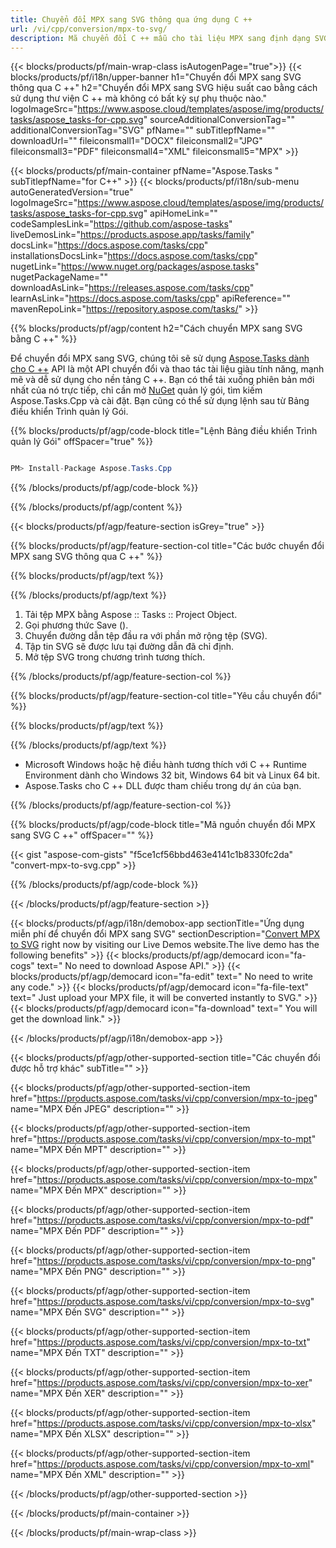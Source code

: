```yaml
---
title: Chuyển đổi MPX sang SVG thông qua ứng dụng C ++ 
url: /vi/cpp/conversion/mpx-to-svg/ 
description: Mã chuyển đổi C ++ mẫu cho tài liệu MPX sang định dạng SVG. Sử dụng mã ví dụ để chuyển đổi hàng loạt MPX sang SVG trong bất kỳ Ứng dụng C ++ nào.
---
```


{{< blocks/products/pf/main-wrap-class isAutogenPage="true">}}
{{< blocks/products/pf/i18n/upper-banner h1="Chuyển đổi MPX sang SVG thông qua C ++" h2="Chuyển đổi MPX sang SVG hiệu suất cao bằng cách sử dụng thư viện C ++ mà không có bất kỳ sự phụ thuộc nào." logoImageSrc="https://www.aspose.cloud/templates/aspose/img/products/tasks/aspose_tasks-for-cpp.svg" sourceAdditionalConversionTag="" additionalConversionTag="SVG" pfName="" subTitlepfName="" downloadUrl="" fileiconsmall1="DOCX" fileiconsmall2="JPG" fileiconsmall3="PDF" fileiconsmall4="XML" fileiconsmall5="MPX" >}}

{{< blocks/products/pf/main-container pfName="Aspose.Tasks " subTitlepfName="for C++" >}}
{{< blocks/products/pf/i18n/sub-menu autoGeneratedVersion="true" logoImageSrc="https://www.aspose.cloud/templates/aspose/img/products/tasks/aspose_tasks-for-cpp.svg" apiHomeLink="" codeSamplesLink="https://github.com/aspose-tasks" liveDemosLink="https://products.aspose.app/tasks/family" docsLink="https://docs.aspose.com/tasks/cpp" installationsDocsLink="https://docs.aspose.com/tasks/cpp" nugetLink="https://www.nuget.org/packages/aspose.tasks" nugetPackageName="" downloadAsLink="https://releases.aspose.com/tasks/cpp" learnAsLink="https://docs.aspose.com/tasks/cpp" apiReference="" mavenRepoLink="https://repository.aspose.com/tasks/" >}}

{{% blocks/products/pf/agp/content h2="Cách chuyển MPX sang SVG bằng C ++" %}}

 Để chuyển đổi MPX sang SVG, chúng tôi sẽ sử dụng
 [Aspose.Tasks dành cho C ++](https://products.aspose.com/tasks/cpp)
 API là một API chuyển đổi và thao tác tài liệu giàu tính năng, mạnh mẽ và dễ sử dụng cho nền tảng C ++. Bạn có thể tải xuống phiên bản mới nhất của nó trực tiếp, chỉ cần mở
 [NuGet](https://www.nuget.org/packages/aspose.tasks)
 quản lý gói, tìm kiếm
 Aspose.Tasks.Cpp
 và cài đặt. Bạn cũng có thể sử dụng lệnh sau từ Bảng điều khiển Trình quản lý Gói.

{{% blocks/products/pf/agp/code-block title="Lệnh Bảng điều khiển Trình quản lý Gói" offSpacer="true" %}}

```cs

PM> Install-Package Aspose.Tasks.Cpp

```

{{% /blocks/products/pf/agp/code-block %}}

{{% /blocks/products/pf/agp/content %}}

{{< blocks/products/pf/agp/feature-section isGrey="true" >}}

{{% blocks/products/pf/agp/feature-section-col title="Các bước chuyển đổi MPX sang SVG thông qua C ++" %}}

{{% blocks/products/pf/agp/text %}}


{{% /blocks/products/pf/agp/text %}}

1. Tải tệp MPX bằng Aspose :: Tasks :: Project Object.
1. Gọi phương thức Save ().
1. Chuyển đường dẫn tệp đầu ra với phần mở rộng tệp (SVG).
1. Tập tin SVG sẽ được lưu tại đường dẫn đã chỉ định.
1. Mở tệp SVG trong chương trình tương thích.

{{% /blocks/products/pf/agp/feature-section-col %}}

{{% blocks/products/pf/agp/feature-section-col title="Yêu cầu chuyển đổi" %}}

{{% blocks/products/pf/agp/text %}}


{{% /blocks/products/pf/agp/text %}}

- Microsoft Windows hoặc hệ điều hành tương thích với C ++ Runtime Environment dành cho Windows 32 bit, Windows 64 bit và Linux 64 bit.
- Aspose.Tasks cho C ++ DLL được tham chiếu trong dự án của bạn.

{{% /blocks/products/pf/agp/feature-section-col %}}

{{% blocks/products/pf/agp/code-block title="Mã nguồn chuyển đổi MPX sang SVG C ++" offSpacer="" %}}

{{< gist "aspose-com-gists" "f5ce1cf56bbd463e4141c1b8330fc2da" "convert-mpx-to-svg.cpp" >}}

{{% /blocks/products/pf/agp/code-block %}}

{{< /blocks/products/pf/agp/feature-section >}}

<!-- aboutfile Starts -->

{{< blocks/products/pf/agp/i18n/demobox-app sectionTitle="Ứng dụng miễn phí để chuyển đổi MPX sang SVG" sectionDescription="[Convert MPX to SVG](https://products.aspose.app/tasks/conversion/mpx-to-svg) right now by visiting our Live Demos website.The live demo has the following benefits" >}}
        {{< blocks/products/pf/agp/democard icon="fa-cogs" text=" No need to download Aspose API." >}}
        {{< blocks/products/pf/agp/democard icon="fa-edit" text=" No need to write any code." >}}
        {{< blocks/products/pf/agp/democard icon="fa-file-text" text=" Just upload your MPX file, it will be converted instantly to SVG." >}}
        {{< blocks/products/pf/agp/democard icon="fa-download" text=" You will get the download link." >}}

{{< /blocks/products/pf/agp/i18n/demobox-app >}}

<!-- aboutfile Ends -->

{{< blocks/products/pf/agp/other-supported-section title="Các chuyển đổi được hỗ trợ khác" subTitle="" >}}

{{< blocks/products/pf/agp/other-supported-section-item href="https://products.aspose.com/tasks/vi/cpp/conversion/mpx-to-jpeg" name="MPX Đến JPEG" description="" >}}

{{< blocks/products/pf/agp/other-supported-section-item href="https://products.aspose.com/tasks/vi/cpp/conversion/mpx-to-mpt" name="MPX Đến MPT" description="" >}}

{{< blocks/products/pf/agp/other-supported-section-item href="https://products.aspose.com/tasks/vi/cpp/conversion/mpx-to-mpx" name="MPX Đến MPX" description="" >}}

{{< blocks/products/pf/agp/other-supported-section-item href="https://products.aspose.com/tasks/vi/cpp/conversion/mpx-to-pdf" name="MPX Đến PDF" description="" >}}

{{< blocks/products/pf/agp/other-supported-section-item href="https://products.aspose.com/tasks/vi/cpp/conversion/mpx-to-png" name="MPX Đến PNG" description="" >}}

{{< blocks/products/pf/agp/other-supported-section-item href="https://products.aspose.com/tasks/vi/cpp/conversion/mpx-to-svg" name="MPX Đến SVG" description="" >}}

{{< blocks/products/pf/agp/other-supported-section-item href="https://products.aspose.com/tasks/vi/cpp/conversion/mpx-to-txt" name="MPX Đến TXT" description="" >}}

{{< blocks/products/pf/agp/other-supported-section-item href="https://products.aspose.com/tasks/vi/cpp/conversion/mpx-to-xer" name="MPX Đến XER" description="" >}}

{{< blocks/products/pf/agp/other-supported-section-item href="https://products.aspose.com/tasks/vi/cpp/conversion/mpx-to-xlsx" name="MPX Đến XLSX" description="" >}}

{{< blocks/products/pf/agp/other-supported-section-item href="https://products.aspose.com/tasks/vi/cpp/conversion/mpx-to-xml" name="MPX Đến XML" description="" >}}



{{< /blocks/products/pf/agp/other-supported-section >}}

{{< /blocks/products/pf/main-container >}}
    
{{< /blocks/products/pf/main-wrap-class >}}